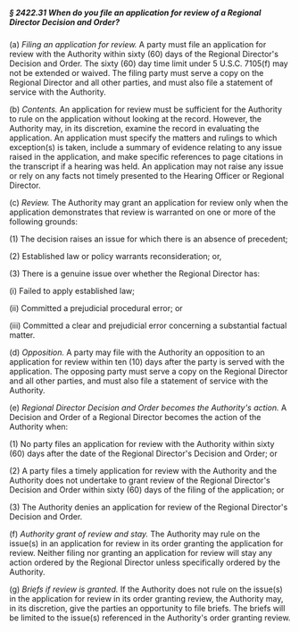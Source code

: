 ##### § 2422.31 When do you file an application for review of a Regional Director Decision and Order? #####

(a) *Filing an application for review.* A party must file an application for review with the Authority within sixty (60) days of the Regional Director's Decision and Order. The sixty (60) day time limit under 5 U.S.C. 7105(f) may not be extended or waived. The filing party must serve a copy on the Regional Director and all other parties, and must also file a statement of service with the Authority.

(b) *Contents.* An application for review must be sufficient for the Authority to rule on the application without looking at the record. However, the Authority may, in its discretion, examine the record in evaluating the application. An application must specify the matters and rulings to which exception(s) is taken, include a summary of evidence relating to any issue raised in the application, and make specific references to page citations in the transcript if a hearing was held. An application may not raise any issue or rely on any facts not timely presented to the Hearing Officer or Regional Director.

(c) *Review.* The Authority may grant an application for review only when the application demonstrates that review is warranted on one or more of the following grounds:

(1) The decision raises an issue for which there is an absence of precedent;

(2) Established law or policy warrants reconsideration; or,

(3) There is a genuine issue over whether the Regional Director has:

(i) Failed to apply established law;

(ii) Committed a prejudicial procedural error; or

(iii) Committed a clear and prejudicial error concerning a substantial factual matter.

(d) *Opposition.* A party may file with the Authority an opposition to an application for review within ten (10) days after the party is served with the application. The opposing party must serve a copy on the Regional Director and all other parties, and must also file a statement of service with the Authority.

(e) *Regional Director Decision and Order becomes the Authority's action.* A Decision and Order of a Regional Director becomes the action of the Authority when:

(1) No party files an application for review with the Authority within sixty (60) days after the date of the Regional Director's Decision and Order; or

(2) A party files a timely application for review with the Authority and the Authority does not undertake to grant review of the Regional Director's Decision and Order within sixty (60) days of the filing of the application; or

(3) The Authority denies an application for review of the Regional Director's Decision and Order.

(f) *Authority grant of review and stay.* The Authority may rule on the issue(s) in an application for review in its order granting the application for review. Neither filing nor granting an application for review will stay any action ordered by the Regional Director unless specifically ordered by the Authority.

(g) *Briefs if review is granted.* If the Authority does not rule on the issue(s) in the application for review in its order granting review, the Authority may, in its discretion, give the parties an opportunity to file briefs. The briefs will be limited to the issue(s) referenced in the Authority's order granting review.